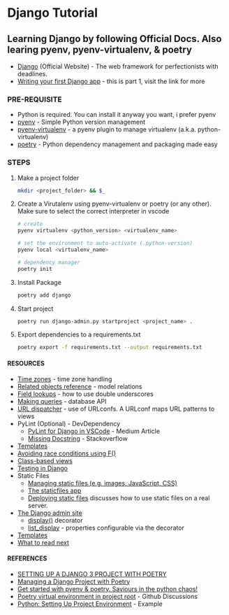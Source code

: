 # Django Tutorial

## Learning Django by following Official Docs. Also learing pyenv, pyenv-virtualenv, & poetry

- [Django](https://www.djangoproject.com/) (Official Website) - The web framework for perfectionists with deadlines.
- [Writing your first Django app](https://docs.djangoproject.com/en/3.2/intro/tutorial01/) - this is part 1, visit the link for more

### PRE-REQUISITE

- Python is required. You can install it anyway you want, i prefer pyenv
- [pyenv](https://github.com/pyenv/pyenv) - Simple Python version management
- [pyenv-virtualenv](https://github.com/pyenv/pyenv-virtualenv) - a pyenv plugin to manage virtualenv (a.k.a. python-virtualenv)
- [poetry](https://github.com/python-poetry/poetry) - Python dependency management and packaging made easy

### STEPS

1. Make a project folder

   ```sh
   mkdir <project_folder> && $_
   ```

1. Create a Virutalenv using pyenv-virtualenv or poetry (or any other). Make sure to select the correct interpreter in vscode

   ```sh
   # create
   pyenv virtualenv <python_version> <virtualenv_name>

   # set the environment to auto-activate (.python-version) 
   pyenv local <virtualenv_name>

   # dependency manager
   poetry init
   ```

1. Install Package

   ```sh
   poetry add django
   ```

1. Start project

   ```sh
   poetry run django-admin.py startproject <project_name> .
   ```

1. Export dependencies to a requirements.txt

   ```sh
   poetry export -f requirements.txt --output requirements.txt
   ```

#### RESOURCES

- [Time zones](https://docs.djangoproject.com/en/3.2/topics/i18n/timezones/) - time zone handling
- [Related objects reference](https://docs.djangoproject.com/en/3.2/ref/models/relations/) - model relations
- [Field lookups](https://docs.djangoproject.com/en/3.2/topics/db/queries/#field-lookups-intro) - how to use double underscores
- [Making queries](https://docs.djangoproject.com/en/3.2/topics/db/queries/) - database API
- [URL dispatcher](https://docs.djangoproject.com/en/3.2/topics/http/urls/) - use of URLconfs. A URLconf maps URL patterns to views
- PyLint (Optional) - DevDependency
  - [PyLint for Django in VSCode](https://dkolodzey.medium.com/pylint-for-django-in-vscode-f3fadb8462d) - Medium Article
  - [Missing Docstring](https://stackoverflow.com/a/54881400/12381908) - Stackoverflow
- [Templates](https://docs.djangoproject.com/en/3.2/topics/templates/)
- [Avoiding race conditions using F()](https://docs.djangoproject.com/en/3.2/ref/models/expressions/#avoiding-race-conditions-using-f)
- [Class-based views](https://docs.djangoproject.com/en/3.2/topics/class-based-views/)
- [Testing in Django](https://docs.djangoproject.com/en/3.2/topics/testing/)
- Static Files
  - [Managing static files (e.g. images, JavaScript, CSS)](https://docs.djangoproject.com/en/3.2/howto/static-files/)
  - [The staticfiles app](https://docs.djangoproject.com/en/3.2/ref/contrib/staticfiles/)
  - [Deploying static files](https://docs.djangoproject.com/en/3.2/howto/static-files/deployment/) discusses how to use static files on a real server.
- [The Django admin site](https://docs.djangoproject.com/en/3.2/ref/contrib/admin/)
  - [display()](https://docs.djangoproject.com/en/3.2/ref/contrib/admin/#django.contrib.admin.display) decorator
  - [list_display](https://docs.djangoproject.com/en/3.2/ref/contrib/admin/#django.contrib.admin.ModelAdmin.list_display) - properties configurable via the decorator
- [Templates](https://docs.djangoproject.com/en/3.2/topics/templates/)
- [What to read next](https://docs.djangoproject.com/en/3.2/intro/whatsnext/)

#### REFERENCES

- [SETTING UP A DJANGO 3 PROJECT WITH POETRY](https://davebaker.me/2020/07/19/setting-up-django-project-with-poetry/)
- [Managing a Django Project with Poetry](https://rasulkireev.com/managing-django-with-poetry/)
- [Get started with pyenv & poetry. Saviours in the python chaos!](https://blog.jayway.com/2019/12/28/pyenv-poetry-saviours-in-the-python-chaos/)
- [Poetry virtual environment in project root](https://github.com/python-poetry/poetry/issues/108#issuecomment-628681234) - Github Discussions
- [Python: Setting Up Project Environment](https://dev.to/jaeheonjee/python-setting-up-project-environment-1ei8) - Example
